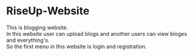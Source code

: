# RiseUp-Website
This is blogging website.
<br>
In this website user can upload blogs and another users can view bloges and everything's.
<br>
So the first menu in this website is login and registration.

